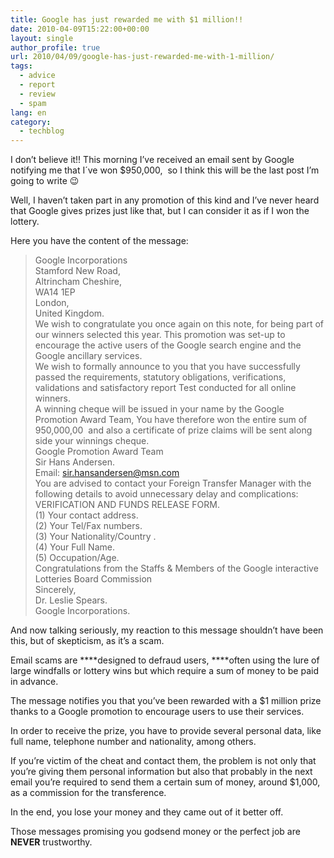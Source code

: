 ```yaml
---
title: Google has just rewarded me with $1 million!!
date: 2010-04-09T15:22:00+00:00
layout: single
author_profile: true
url: 2010/04/09/google-has-just-rewarded-me-with-1-million/
tags:
  - advice
  - report
  - review
  - spam
lang: en
category: 
  - techblog
---
```

I don’t believe it!! This morning I’ve received an email sent by Google notifying me that I´ve won $950,000,  so I think this will be the last post I’m going to write 😉

Well, I haven’t taken part in any promotion of this kind and I’ve never heard that Google gives prizes just like that, but I can consider it as if I won the lottery.

Here you have the content of the message:

> Google Incorporations  
> Stamford New Road,  
> Altrincham Cheshire,  
> WA14 1EP  
> London,  
> United Kingdom.  
> We wish to congratulate you once again on this note, for being part of our winners selected this year. This promotion was set-up to encourage the active users of the Google search engine and the Google ancillary services.  
> We wish to formally announce to you that you have successfully passed the requirements, statutory obligations, verifications, validations and satisfactory report Test conducted for all online winners.  
> A winning cheque will be issued in your name by the Google Promotion Award Team, You have therefore won the entire sum of 950,000,00  and also a certificate of prize claims will be sent along side your winnings cheque.  
> Google Promotion Award Team  
> Sir Hans Andersen.  
> Email: sir.hansandersen@msn.com  
> You are advised to contact your Foreign Transfer Manager with the following details to avoid unnecessary delay and complications:  
> VERIFICATION AND FUNDS RELEASE FORM.  
> (1) Your contact address.  
> (2) Your Tel/Fax numbers.  
> (3) Your Nationality/Country .  
> (4) Your Full Name.  
> (5) Occupation/Age.  
> Congratulations from the Staffs & Members of the Google interactive Lotteries Board Commission  
> Sincerely,  
> Dr. Leslie Spears.  
> Google Incorporations.

And now talking seriously, my reaction to this message shouldn’t have been this, but of skepticism, as it’s a scam.

Email scams are ****designed to defraud users, ****often using the lure of large windfalls or lottery wins but which require a sum of money to be paid in advance.

The message notifies you that you’ve been rewarded with a $1 million prize thanks to a Google promotion to encourage users to use their services.

In order to receive the prize, you have to provide several personal data, like full name, telephone number and nationality, among others.

If you’re victim of the cheat and contact them, the problem is not only that you’re giving them personal information but also that probably in the next email you’re required to send them a certain sum of money, around $1,000, as a commission for the transference.

In the end, you lose your money and they came out of it better off.

Those messages promising you godsend money or the perfect job are **NEVER** trustworthy.